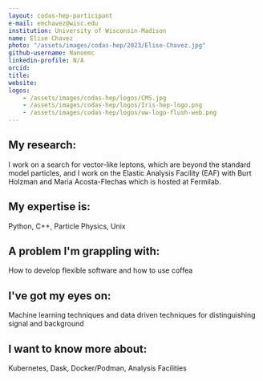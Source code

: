 ```yaml
---
layout: codas-hep-participant
e-mail: emchavez@wisc.edu
institution: University of Wisconsin-Madison
name: Elise Chavez
photo: "/assets/images/codas-hep/2023/Elise-Chavez.jpg"
github-username: Nanoemc
linkedin-profile: N/A
orcid:
title:
website:
logos:
    - /assets/images/codas-hep/logos/CMS.jpg
    - /assets/images/codas-hep/logos/Iris-hep-logo.png
    - /assets/images/codas-hep/logos/uw-logo-flush-web.png
---
```


## My research:
I work on a search for vector-like leptons, which are beyond the standard model particles, and I work on the Elastic Analysis Facility (EAF) with Burt Holzman and Maria Acosta-Flechas which is hosted at Fermilab.

## My expertise is:
Python, C++, Particle Physics, Unix

## A problem I'm grappling with:
How to develop flexible software and how to use coffea

## I've got my eyes on:
Machine learning techniques and data driven techniques for distinguishing signal and background

## I want to know more about:
Kubernetes, Dask, Docker/Podman, Analysis Facilities
